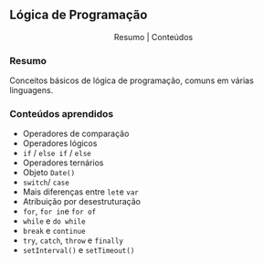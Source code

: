 ## Lógica de Programação
<p align="center">
    <a>Resumo</a> |
    <a>Conteúdos</a>
</p>

### Resumo
Conceitos básicos de lógica de programação, comuns em várias linguagens.

### Conteúdos aprendidos
- Operadores de comparação
- Operadores lógicos
- `if` / `else if` / `else`
- Operadores ternários
- Objeto `Date()`
- `switch`/ `case`
- Mais diferenças entre `let`e `var`
- Atribuição por desestruturação
- `for`, `for in`e `for of`
- `while` e `do while`
- `break` e `continue`
- `try`, `catch`, `throw` e `finally`
- `setInterval()` e `setTimeout()`
